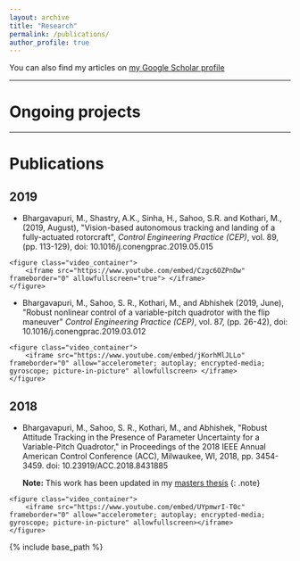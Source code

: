 ```yaml
---
layout: archive
title: "Research"
permalink: /publications/
author_profile: true
---
```


You can also find my articles on [my Google Scholar profile](https://scholar.google.co.in/citations?user=aPGRPi4AAAAJ&hl=en&authuser=1)

<!-- blank line -->
----
<!-- blank line -->

Ongoing projects
=====

<!-- blank line -->
----
<!-- blank line -->

Publications
=====

## 2019

* Bhargavapuri, M., Shastry, A.K., Sinha, H., Sahoo, S.R. and Kothari, M., (2019, August), "Vision-based autonomous tracking and landing of a fully-actuated rotorcraft", _Control Engineering Practice (CEP)_, vol. 89, (pp. 113-129), doi: 10.1016/j.conengprac.2019.05.015
<!-- blank line -->
	<figure class="video_container">
  		<iframe src="https://www.youtube.com/embed/Czgc6OZPnDw" frameborder="0" allowfullscreen="true"> </iframe>
	</figure>
<!-- blank line -->

* Bhargavapuri, M., Sahoo, S. R., Kothari, M., and Abhishek (2019, June), "Robust nonlinear control of a variable-pitch quadrotor with the flip maneuver" _Control Engineering Practice (CEP)_, vol. 87, (pp. 26-42), doi: 10.1016/j.conengprac.2019.03.012
<!-- blank line -->
	<figure class="video_container">
		<iframe src="https://www.youtube.com/embed/jKorhMlJLLo" frameborder="0" allow="accelerometer; autoplay; encrypted-media; gyroscope; picture-in-picture" allowfullscreen> </iframe>
	</figure>
<!-- blank line -->

## 2018

* Bhargavapuri, M., Sahoo, S. R., Kothari, M., and Abhishek, "Robust Attitude Tracking in the Presence of Parameter Uncertainty for a Variable-Pitch Quadrotor," in Proceedings of the 2018 IEEE Annual American Control Conference (ACC), Milwaukee, WI, 2018, pp. 3454-3459.
doi: 10.23919/ACC.2018.8431885

	**Note:** This work has been updated in my [masters thesis](http://mahathi1992.github.io/files/mtech_thesis.pdf)
	{: .note}
<!-- blank line -->
	<figure class="video_container">
		<iframe src="https://www.youtube.com/embed/UYpmwrI-T0c" frameborder="0" allow="accelerometer; autoplay; encrypted-media; gyroscope; picture-in-picture" allowfullscreen></iframe>
	</figure>
<!-- blank line -->

{% include base_path %}

<!-- {% for post in site.publications reversed %}
  {% include archive-single.html %}
{% endfor %}

-->

